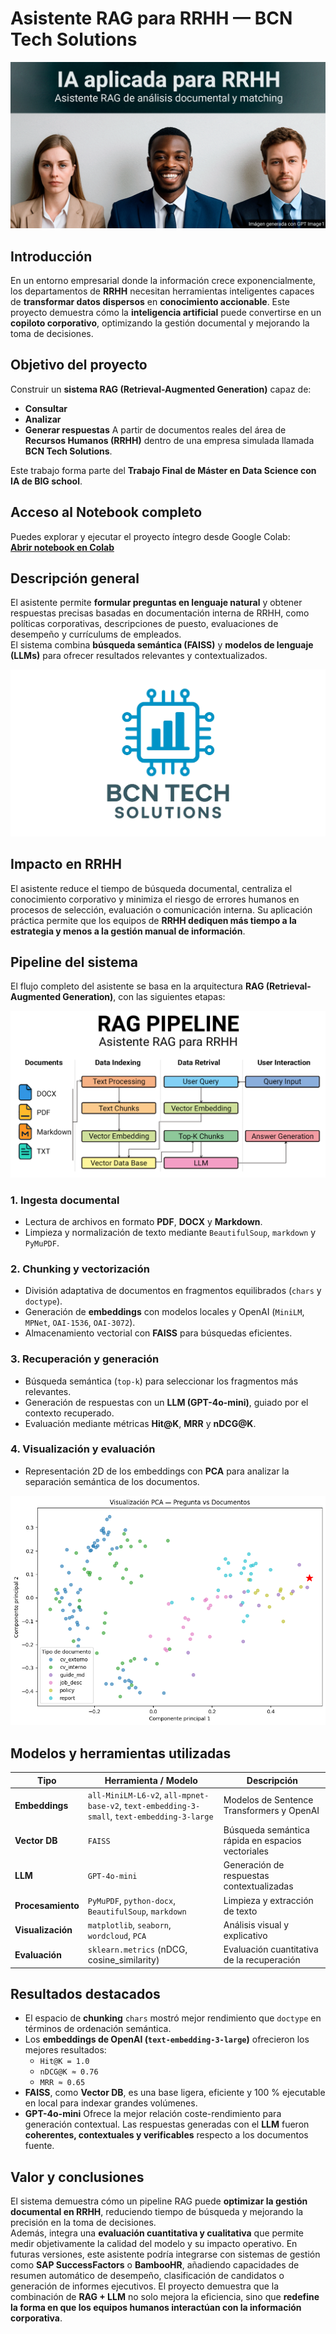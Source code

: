 # Asistente RAG para RRHH — BCN Tech Solutions

![IA aplicada a RRHH](images/ia_rrhh.png)


## Introducción
En un entorno empresarial donde la información crece exponencialmente, los departamentos de **RRHH** necesitan herramientas inteligentes capaces de **transformar datos dispersos** en **conocimiento accionable**. Este proyecto demuestra cómo la **inteligencia artificial** puede convertirse en un **copiloto corporativo**, optimizando la gestión documental y mejorando la toma de decisiones.

## Objetivo del proyecto
Construir un **sistema RAG (Retrieval-Augmented Generation)** capaz de:
- **Consultar**
- **Analizar**
- **Generar respuestas**
A partir de documentos reales del área de **Recursos Humanos (RRHH)** dentro de una empresa simulada llamada **BCN Tech Solutions**.

Este trabajo forma parte del **Trabajo Final de Máster en Data Science con IA de BIG school**.

## Acceso al Notebook completo

Puedes explorar y ejecutar el proyecto íntegro desde Google Colab:  
**[Abrir notebook en Colab](https://colab.research.google.com/drive/1_po4KRbvx0rT8_L3A2SeTea4jsJuVOvI?usp=sharing)**

## Descripción general

El asistente permite **formular preguntas en lenguaje natural** y obtener respuestas precisas basadas en documentación interna de RRHH, como políticas corporativas, descripciones de puesto, evaluaciones de desempeño y currículums de empleados.  
El sistema combina **búsqueda semántica (FAISS)** y **modelos de lenguaje (LLMs)** para ofrecer resultados relevantes y contextualizados.

![BCN Tech Solutions](images/bcntech.png)

## Impacto en RRHH
El asistente reduce el tiempo de búsqueda documental, centraliza el conocimiento corporativo y minimiza el riesgo de errores humanos en procesos de selección, evaluación o comunicación interna. Su aplicación práctica permite que los equipos de **RRHH dediquen más tiempo a la estrategia y menos a la gestión manual de información**.

## Pipeline del sistema

El flujo completo del asistente se basa en la arquitectura **RAG (Retrieval-Augmented Generation)**, con las siguientes etapas:

![Pipeline del sistema](images/pipeline.png)

### 1. Ingesta documental
- Lectura de archivos en formato **PDF**, **DOCX** y **Markdown**.
- Limpieza y normalización de texto mediante `BeautifulSoup`, `markdown` y `PyMuPDF`.

### 2. Chunking y vectorización
- División adaptativa de documentos en fragmentos equilibrados (`chars` y `doctype`).
- Generación de **embeddings** con modelos locales y OpenAI (`MiniLM`, `MPNet`, `OAI-1536`, `OAI-3072`).
- Almacenamiento vectorial con **FAISS** para búsquedas eficientes.

### 3. Recuperación y generación
- Búsqueda semántica (`top-k`) para seleccionar los fragmentos más relevantes.
- Generación de respuestas con un **LLM (GPT-4o-mini)**, guiado por el contexto recuperado.
- Evaluación mediante métricas **Hit@K**, **MRR** y **nDCG@K**.

### 4. Visualización y evaluación
- Representación 2D de los embeddings con **PCA** para analizar la separación semántica de los documentos.

![Visualización PCA](images/pca.png)


## Modelos y herramientas utilizadas

| Tipo | Herramienta / Modelo | Descripción |
|------|-----------------------|--------------|
| **Embeddings** | `all-MiniLM-L6-v2`, `all-mpnet-base-v2`, `text-embedding-3-small`, `text-embedding-3-large` | Modelos de Sentence Transformers y OpenAI |
| **Vector DB** | `FAISS` | Búsqueda semántica rápida en espacios vectoriales |
| **LLM** | `GPT-4o-mini` | Generación de respuestas contextualizadas |
| **Procesamiento** | `PyMuPDF`, `python-docx`, `BeautifulSoup`, `markdown` | Limpieza y extracción de texto |
| **Visualización** | `matplotlib`, `seaborn`, `wordcloud`, `PCA` | Análisis visual y explicativo |
| **Evaluación** | `sklearn.metrics` (nDCG, cosine_similarity) | Evaluación cuantitativa de la recuperación |


## Resultados destacados
- El espacio de **chunking** `chars` mostró mejor rendimiento que `doctype` en términos de ordenación semántica.
- Los **embeddings de OpenAI (`text-embedding-3-large`)** ofrecieron los mejores resultados:
  - `Hit@K = 1.0`  
  - `nDCG@K ≈ 0.76`  
  - `MRR ≈ 0.65`
- **FAISS**, como **Vector DB**, es una base ligera, eficiente y 100 % ejecutable en local para indexar grandes volúmenes.
- **GPT-4o-mini** Ofrece la mejor relación coste-rendimiento para generación contextual. Las respuestas generadas con el **LLM** fueron **coherentes, contextuales y verificables** respecto a los documentos fuente.


## Valor y conclusiones

El sistema demuestra cómo un pipeline RAG puede **optimizar la gestión documental en RRHH**, reduciendo tiempo de búsqueda y mejorando la precisión en la toma de decisiones.  
Además, integra una **evaluación cuantitativa y cualitativa** que permite medir objetivamente la calidad del modelo y su impacto operativo.
En futuras versiones, este asistente podría integrarse con sistemas de gestión como **SAP SuccessFactors** o **BambooHR**, añadiendo capacidades de resumen automático de desempeño, clasificación de candidatos o generación de informes ejecutivos.
El proyecto demuestra que la combinación de **RAG + LLM** no solo mejora la eficiencia, sino que **redefine la forma en que los equipos humanos interactúan con la información corporativa**.



